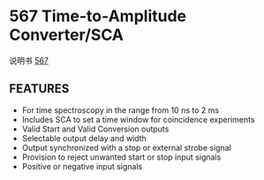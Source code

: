 <!-- 567.md --- 
;; 
;; Description: 
;; Author: Hongyi Wu(吴鸿毅)
;; Email: wuhongyi@qq.com 
;; Created: 四 6月  1 14:40:14 2017 (+0800)
;; Last-Updated: 四 6月  1 14:41:39 2017 (+0800)
;;           By: Hongyi Wu(吴鸿毅)
;;     Update #: 1
;; URL: http://wuhongyi.cn -->

# 567  Time-to-Amplitude Converter/SCA

说明书 [567](/pdf/ElectronicsModules/ORTEC/567.pdf)


## FEATURES

- For time spectroscopy in the range from 10 ns to 2 ms
- Includes SCA to set a time window for coincidence experiments
- Valid Start and Valid Conversion outputs
- Selectable output delay and width
- Output synchronized with a stop or external strobe signal
- Provision to reject unwanted start or stop input signals
- Positive or negative input signals




<!-- 567.md ends here -->
